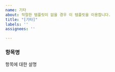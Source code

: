 ```yaml
---
name: 기타
about: 적절한 템플릿이 없을 경우 이 템플릿을 이용합니다.
title: "[기타]"
labels: ''
assignees: ''

---
```


### 항목명
항목에 대한 설명
